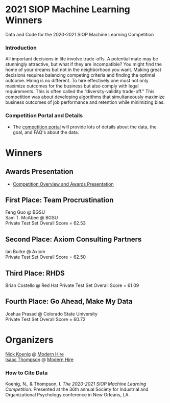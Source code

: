 # 2021 SIOP Machine Learning Winners
Data and Code for the 2020-2021 SIOP Machine Learning Competition
 
### Introduction ###
All important decisions in life involve trade-offs. A potential mate may be stunningly attractive, but what if they are incompatible? You might find the home of your dreams but not in the neighborhood you want.  Making great decisions requires balancing competing criteria and finding the optimal outcome. Hiring is no different. To hire effectively one must not only maximize outcomes for the business but also comply with legal requirements.  This is often called the “diversity-validity trade-off.”  This competition was about developing algorithms that simultaneously maximize business outcomes of job performance and retention while minimizing bias.

### Competition Portal and Details ###
* The [competition portal](https://eval.ai/web/challenges/challenge-page/527/overview) will provide lots of details about the data, the goal, and FAQ's about the data. 


# Winners #
## Awards Presentation ##
* [Competition Overview and Awards Presentation](https://github.com/izk8/2021_SIOP_Machine_Learning_Winners/blob/main/2021%20SIOP%20ML%20Comp%20Deck.pdf)

## First Place: Team Procrustination  ##  
Feng Guo @ BGSU  
Sam T. McAbee @ BGSU  
Private Test Set Overall Score = 62.53  

## Second Place: Axiom Consulting Partners ## 
Ian Burke @ Axiom  
Private Test Set Overall Score = 62.50  

## Third Place: RHDS
Brian Costello @ Red Hat
Private Test Set Overall Score = 61.09  

## Fourth Place: Go Ahead, Make My Data ## 
Joshua Prasad @ Colorado State University  
Private Test Set Overall Score = 60.72  


# Organizers #
[Nick Koenig](https://www.linkedin.com/in/nick-koenig-69699a27/) @ [Modern Hire](https://www.modernhire.org)   
[Isaac Thompson](https://www.linkedin.com/in/thompsonisaac/) @ [Modern Hire](https://www.modernhire.org)  


### How to Cite Data
Koenig, N., & Thompson, I. *The 2020-2021 SIOP Machine Learning Competition.* Presented at the 36th annual Society for Industrial and Organizational Psychology conference in  New Orleans, LA.   
